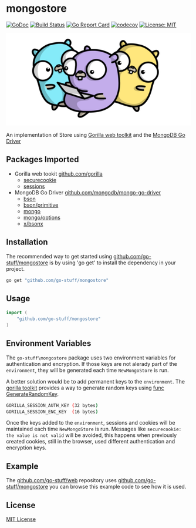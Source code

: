 # mongostore

[![GoDoc](https://godoc.org/github.com/go-stuff/mongostore?status.svg)](https://godoc.org/github.com/go-stuff/mongostore)
[![Build Status](https://cloud.drone.io/api/badges/go-stuff/mongostore/status.svg)](https://cloud.drone.io/go-stuff/mongostore)
[![Go Report Card](https://goreportcard.com/badge/github.com/go-stuff/mongostore)](https://goreportcard.com/report/github.com/go-stuff/mongostore)
[![codecov](https://codecov.io/gh/go-stuff/mongostore/branch/master/graph/badge.svg)](https://codecov.io/gh/go-stuff/mongostore)
[![License: MIT](https://img.shields.io/badge/License-MIT-yellow.svg)](https://opensource.org/licenses/MIT)

![Gopher Share](https://github.com/go-stuff/images/blob/master/GOPHER_SHARE_640x320.png)

An implementation of Store using [Gorilla web toolkit](https://github.com/gorilla) and the [MongoDB Go Driver](https://github.com/mongodb/mongo-go-driver)

## Packages Imported

- Gorilla web tookit [github.com/gorilla](https://github.com/gorilla)
  - [securecookie](https://github.com/gorilla/securecookie)
  - [sessions](https://github.com/gorilla/sessions)
- MongoDB Go Driver [github.com/mongodb/mongo-go-driver](https://github.com/mongodb/mongo-go-driver)
  - [bson](https://github.com/mongodb/mongo-go-driver/bson)
  - [bson/primitive](https://github.com/mongodb/mongo-go-driver/bson/primitive)
  - [mongo](https://github.com/mongodb/mongo-go-driver/mongo)
  - [mongo/options](https://github.com/mongodb/mongo-go-driver/mongo/options)
  - [x/bsonx](https://github.com/mongodb/mongo-go-driver/x/bsonx)

## Installation

The recommended way to get started using [github.com/go-stuff/mongostore](https://github.com/go-stuff/mongostore) is by using 'go get' to install the dependency in your project.

```bash
go get "github.com/go-stuff/mongostore"
```

## Usage

```go
import (
    "github.com/go-stuff/mongostore"
)
```

## Environment Variables

The `go-stuff\mongostore` package uses two environment variables for authentication and encryption. If those keys are not alerady part of the `environment`, they will be generated each time `NewMongoStore` is run.  

A better solution would be to add permanent keys to the `environment`. The [gorilla toolkit](https://www.gorillatoolkit.org/pkg/securecookie#GenerateRandomKey) provides a way to generate random keys using [func GenerateRandomKey](https://www.gorillatoolkit.org/pkg/securecookie#GenerateRandomKey).

```bash
GORILLA_SESSION_AUTH_KEY (32 bytes)
GORILLA_SESSION_ENC_KEY  (16 bytes)
```

Once the keys added to the `environment`, sessions and cookies will be maintained each time `NewMongoStore` is run. Messages like `securecookie: the value is not valid` will be avoided, this happens when previously created cookies, still in the browser, used different authentication and encryption keys.

## Example

The [github.com/go-stuff/web](https://github.com/go-stuff/web) repository uses [github.com/go-stuff/mongostore](https://github.com/go-stuff/mongostore) you can browse this example code to see how it is used.

## License

[MIT License](LICENSE)
